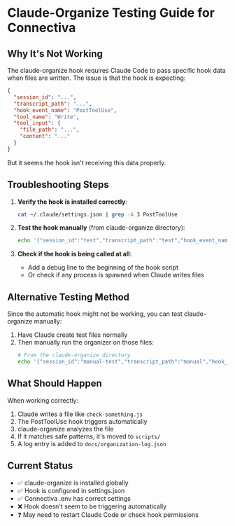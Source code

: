 # Claude-Organize Testing Guide for Connectiva

## Why It's Not Working

The claude-organize hook requires Claude Code to pass specific hook data when files are written. The issue is that the hook is expecting:

```json
{
  "session_id": "...",
  "transcript_path": "...",
  "hook_event_name": "PostToolUse",
  "tool_name": "Write",
  "tool_input": {
    "file_path": "...",
    "content": "..."
  }
}
```

But it seems the hook isn't receiving this data properly.

## Troubleshooting Steps

1. **Verify the hook is installed correctly**:

   ```bash
   cat ~/.claude/settings.json | grep -A 3 PostToolUse
   ```

2. **Test the hook manually** (from claude-organize directory):

   ```bash
   echo '{"session_id":"test","transcript_path":"test","hook_event_name":"PostToolUse","tool_name":"Write","tool_input":{"file_path":"test-utility.js","content":"console.log(\"test\");"}}' | npm run claude-organize
   ```

3. **Check if the hook is being called at all**:
   - Add a debug line to the beginning of the hook script
   - Or check if any process is spawned when Claude writes files

## Alternative Testing Method

Since the automatic hook might not be working, you can test claude-organize manually:

1. Have Claude create test files normally
2. Then manually run the organizer on those files:
   ```bash
   # From the claude-organize directory
   echo '{"session_id":"manual-test","transcript_path":"manual","hook_event_name":"PostToolUse","tool_name":"Write","tool_input":{"file_path":"'$PWD'/check-test.js","content":"console.log(\"test\");"}}' | npm run claude-organize
   ```

## What Should Happen

When working correctly:

1. Claude writes a file like `check-something.js`
2. The PostToolUse hook triggers automatically
3. claude-organize analyzes the file
4. If it matches safe patterns, it's moved to `scripts/`
5. A log entry is added to `docs/organization-log.json`

## Current Status

- ✅ claude-organize is installed globally
- ✅ Hook is configured in settings.json
- ✅ Connectiva .env has correct settings
- ❌ Hook doesn't seem to be triggering automatically
- ❓ May need to restart Claude Code or check hook permissions
